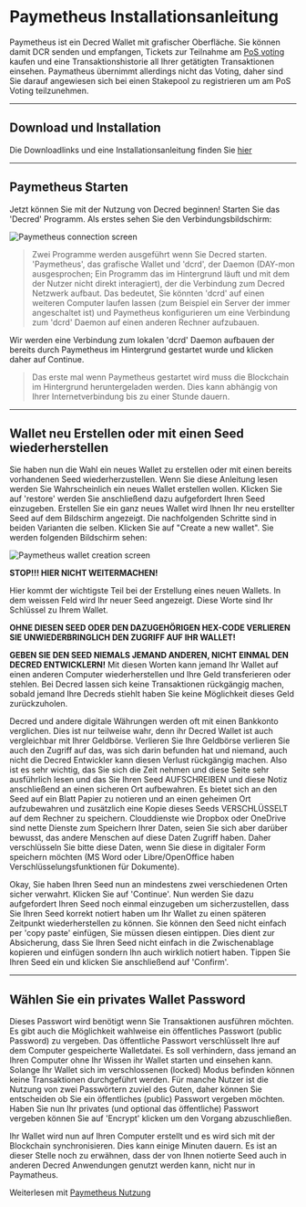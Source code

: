 # **Paymetheus Installationsanleitung** #

Paymetheus ist ein Decred Wallet mit grafischer Oberfläche. Sie können damit DCR senden und empfangen, Tickets zur Teilnahme am [PoS voting](/mining/proof-of-stake.md) kaufen und eine Transaktionshistorie all Ihrer getätigten Transaktionen einsehen.
Paymatheus übernimmt allerdings nicht das Voting, daher sind Sie darauf angewiesen sich bei einen Stakepool zu registrieren um am PoS Voting teilzunehmen.

---

## **Download und Installation** ##
Die Downloadlinks und eine Installationsanleitung finden Sie [hier](/getting-started/install-guide.md#windows-installer)

---

## **Paymetheus Starten** ##
Jetzt können Sie mit der Nutzung von Decred beginnen! Starten Sie das 'Decred' Programm. Als erstes sehen Sie den Verbindungsbildschirm:  

![Paymetheus connection screen](../../img/Paymetheus-dcrd-login.png)  

>Zwei Programme werden ausgeführt wenn Sie Decred starten. 'Paymetheus', das grafische Wallet und 'dcrd', der Daemon (DAY-mon ausgesprochen; Ein Programm
>das im Hintergrund läuft und mit dem der Nutzer nicht direkt interagiert), der die Verbindung zum Decred Netzwerk aufbaut. Das bedeutet, Sie könnten 'dcrd'
>auf einen weiteren Computer laufen lassen (zum Beispiel ein Server der immer angeschaltet ist) und Paymetheus konfigurieren um eine Verbindung zum 'dcrd' Daemon auf einen anderen Rechner aufzubauen.

Wir werden eine Verbindung zum lokalen 'dcrd' Daemon aufbauen der bereits durch Paymetheus im Hintergrund gestartet wurde und klicken daher auf Continue.

> Das erste mal wenn Paymetheus gestartet wird muss die Blockchain im Hintergrund heruntergeladen werden. Dies kann abhängig von Ihrer Internetverbindung bis zu einer Stunde dauern.

---

## **Wallet neu Erstellen oder mit einen Seed wiederherstellen** ##
Sie haben nun die Wahl ein neues Wallet zu erstellen oder mit einen bereits vorhandenen Seed wiederherzustellen. Wenn Sie diese Anleitung lesen werden Sie 
Wahrscheinlich ein neues Wallet erstellen wollen. Klicken Sie auf 'restore' werden Sie anschließend dazu aufgefordert Ihren Seed einzugeben. Erstellen Sie ein
ganz neues Wallet wird Ihnen Ihr neu erstellter Seed auf dem Bildschirm angezeigt. Die nachfolgenden Schritte sind in beiden Varianten die selben.
Klicken Sie auf "Create a new wallet". Sie werden folgenden Bildschirm sehen:  

![Paymetheus wallet creation screen](/img/Paymetheus-seed-window.png)  

<i class="fa fa-exclamation-triangle"></i> **STOP!!! HIER NICHT WEITERMACHEN!**  

Hier kommt der wichtigste Teil bei der Erstellung eines neuen Wallets. In dem weissen Feld wird Ihr neuer Seed angezeigt. Diese Worte sind Ihr Schlüssel zu 
Ihrem Wallet.  

<i class="fa fa-exclamation-triangle"></i> **OHNE DIESEN SEED ODER DEN DAZUGEHÖRIGEN HEX-CODE VERLIEREN SIE UNWIEDERBRINGLICH DEN ZUGRIFF AUF IHR WALLET!**  

**GEBEN SIE DEN SEED NIEMALS JEMAND ANDEREN, NICHT EINMAL DEN DECRED ENTWICKLERN!** Mit diesen Worten kann jemand Ihr Wallet auf einen anderen Computer 
wiederherstellen und Ihre Geld transferieren oder stehlen. Bei Decred lassen sich keine Transaktionen rückgängig machen, sobald jemand Ihre Decreds stiehlt 
haben Sie keine Möglichkeit dieses Geld zurückzuholen.

Decred und andere digitale Währungen werden oft mit einen Bankkonto verglichen. Dies ist nur teilweise wahr, denn ihr Decred Wallet ist auch vergleichbar mit
Ihrer Geldbörse. Verlieren Sie Ihre Geldbörse verlieren Sie auch den Zugriff auf das, was sich darin befunden hat und niemand, auch nicht die Decred Entwickler
kann diesen Verlust rückgängig machen. Also ist es sehr wichtig, das Sie sich die Zeit nehmen und diese Seite sehr ausführlich lesen und das Sie Ihren Seed
AUFSCHREIBEN und diese Notiz anschließend an einen sicheren Ort aufbewahren. Es bietet sich an den Seed auf ein Blatt Papier zu notieren und an einen geheimen 
Ort aufzubewahren und zusätzlich eine Kopie dieses Seeds VERSCHLÜSSELT auf dem Rechner zu speichern. Clouddienste wie Dropbox oder OneDrive sind nette Dienste
zum Speichern Ihrer Daten, seien Sie sich aber darüber bewusst, das andere Menschen auf diese Daten Zugriff haben. Daher verschlüsseln Sie bitte diese Daten,
wenn Sie diese in digitaler Form speichern möchten (MS Word oder Libre/OpenOffice haben Verschlüsselungsfunktionen für Dokumente).

Okay, Sie haben Ihren Seed nun an mindestens zwei verschiedenen Orten sicher verwahrt. Klicken Sie auf 'Continue'. Nun werden Sie dazu aufgefordert Ihren Seed
noch einmal einzugeben um sicherzustellen, dass Sie Ihren Seed korrekt notiert haben um Ihr Wallet zu einen späteren Zeitpunkt wiederherstellen zu können.
Sie können den Seed nicht einfach per 'copy paste' einfügen, Sie müssen diesen eintippen. Dies dient zur Absicherung, dass Sie Ihren Seed nicht einfach in die
Zwischenablage kopieren und einfügen sondern Ihn auch wirklich notiert haben. Tippen Sie Ihren Seed ein und klicken Sie anschließend auf 'Confirm'.

---

## **Wählen Sie ein privates Wallet Password** ##
Dieses Passwort wird benötigt wenn Sie Transaktionen ausführen möchten. Es gibt auch die Möglichkeit wahlweise ein öffentliches Passwort (public Password) zu vergeben. Das öffentliche Passwort verschlüsselt Ihre auf dem Computer gespeicherte Walletdatei. Es soll verhindern, dass jemand an Ihren Computer ohne Ihr Wissen ihr Wallet starten und einsehen kann. Solange Ihr Wallet sich im verschlossenen (locked) Modus befinden können keine Transaktionen durchgeführt werden. Für manche Nutzer ist die Nutzung von zwei Passwörtern zuviel des Guten, daher können Sie entscheiden ob Sie ein öffentliches (public) Passwort vergeben möchten. Haben Sie nun Ihr privates (und optional das öffentliche) Passwort vergeben können Sie auf 'Encrypt' klicken um den Vorgang abzuschließen.

Ihr Wallet wird nun auf Ihren Computer erstellt und es wird sich mit der Blockchain synchronisieren. Dies kann einige Minuten dauern. Es ist an dieser Stelle noch zu erwähnen, dass der von Ihnen notierte Seed auch in anderen Decred Anwendungen genutzt werden kann, nicht nur in Paymatheus.

Weiterlesen mit [Paymetheus Nutzung](using-paymetheus.md)